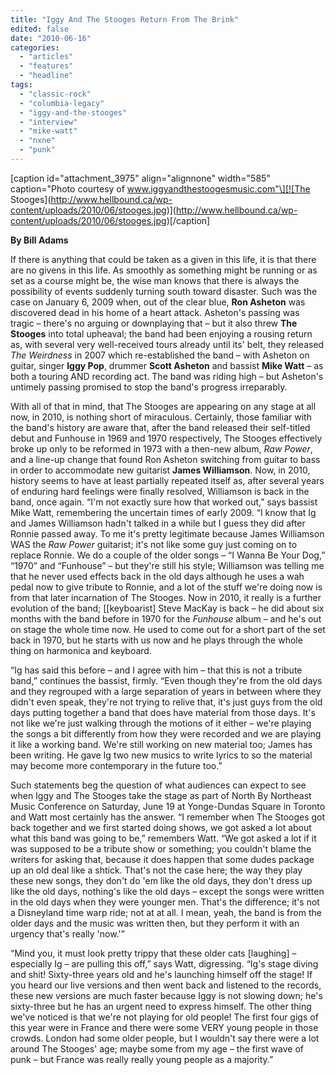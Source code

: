 ```yaml
---
title: "Iggy And The Stooges Return From The Brink"
edited: false
date: "2010-06-16"
categories:
  - "articles"
  - "features"
  - "headline"
tags:
  - "classic-rock"
  - "columbia-legacy"
  - "iggy-and-the-stooges"
  - "interview"
  - "mike-watt"
  - "nxne"
  - "punk"
---
```


\[caption id="attachment\_3975" align="alignnone" width="585" caption="Photo courtesy of www.iggyandthestoogesmusic.com"\][![The Stooges](http://www.hellbound.ca/wp-content/uploads/2010/06/stooges.jpg)](http://www.hellbound.ca/wp-content/uploads/2010/06/stooges.jpg)\[/caption\]

**By Bill Adams**

If there is anything that could be taken as a given in this life, it is that there are no givens in this life. As smoothly as something might be running or as set as a course might be, the wise man knows that there is always the possibility of events suddenly turning south toward disaster. Such was the case on January 6, 2009 when, out of the clear blue, **Ron Asheton** was discovered dead in his home of a heart attack. Asheton's passing was tragic – there's no arguing or downplaying that – but it also threw **The Stooges** into total upheaval; the band had been enjoying a rousing return as, with several very well-received tours already until its' belt, they released _The Weirdness_ in 2007 which re-established the band – with Asheton on guitar, singer **Iggy Pop**, drummer **Scott Asheton** and bassist **Mike Watt** – as both a touring AND recording act. The band was riding high – but Asheton's untimely passing promised to stop the band's progress irreparably.

With all of that in mind, that The Stooges are appearing on any stage at all now, in 2010, is nothing short of miraculous. Certainly, those familiar with the band's history are aware that, after the band released their self-titled debut and Funhouse in 1969 and 1970 respectively, The Stooges effectively broke up only to be reformed in 1973 with a then-new album, _Raw Power_, and a line-up change that found Ron Asheton switching from guitar to bass in order to accommodate new guitarist **James Williamson**. Now, in 2010, history seems to have at least partially repeated itself as, after several years of enduring hard feelings were finally resolved, Williamson is back in the band, once again. “I'm not exactly sure how that worked out,” says bassist Mike Watt, remembering the uncertain times of early 2009. “I know that Ig and James Williamson hadn't talked in a while but I guess they did after Ronnie passed away. To me it's pretty legitimate because James Williamson WAS the _Raw Power_ guitarist; it's not like some guy just coming on to replace Ronnie. We do a couple of the older songs – “I Wanna Be Your Dog,” “1970” and “Funhouse” – but they're still his style; Williamson was telling me that he never used effects back in the old days although he uses a wah pedal now to give tribute to Ronnie, and a lot of the stuff we're doing now is from that later incarnation of The Stooges. Now in 2010, it really is a further evolution of the band; \[\[keyboarist\] Steve MacKay is back – he did about six months with the band before in 1970 for the _Funhouse_ album – and he's out on stage the whole time now. He used to come out for a short part of the set back in 1970, but he starts with us now and he plays through the whole thing on harmonica and keyboard.

“Ig has said this before – and I agree with him – that this is not a tribute band,” continues the bassist, firmly. “Even though they're from the old days and they regrouped with a large separation of years in between where they didn't even speak, they're not trying to relive that, it's just guys from the old days putting together a band that does have material from those days. It's not like we're just walking through the motions of it either – we're playing the songs a bit differently from how they were recorded and we are playing it like a working band. We're still working on new material too; James has been writing. He gave Ig two new musics to write lyrics to so the material may become more contemporary in the future too.”

Such statements beg the question of what audiences can expect to see when Iggy and The Stooges take the stage as part of North By Northeast Music Conference on Saturday, June 19 at Yonge-Dundas Square in Toronto and Watt most certainly has the answer. “I remember when The Stooges got back together and we first started doing shows, we got asked a lot about what this band was going to be,” remembers Watt. “We got asked a lot if it was supposed to be a tribute show or something; you couldn't blame the writers for asking that, because it does happen that some dudes package up an old deal like a shtick. That's not the case here; the way they play these new songs, they don't do 'em like the old days, they don't dress up like the old days, nothing's like the old days – except the songs were written in the old days when they were younger men. That's the difference; it's not a Disneyland time warp ride; not at at all. I mean, yeah, the band is from the older days and the music was written then, but they perform it with an urgency that's really 'now.'”

“Mind you, it must look pretty trippy that these older cats \[laughing\] – especially Ig – are pulling this off,” says Watt, digressing. “Ig's stage diving and shit! Sixty-three years old and he's launching himself off the stage! If you heard our live versions and then went back and listened to the records, these new versions are much faster because Iggy is not slowing down; he's sixty-three but he has an urgent need to express himself. The other thing we've noticed is that we're not playing for old people! The first four gigs of this year were in France and there were some VERY young people in those crowds. London had some older people, but I wouldn't say there were a lot around The Stooges' age; maybe some from my age – the first wave of punk – but France was really really young people as a majority.”

